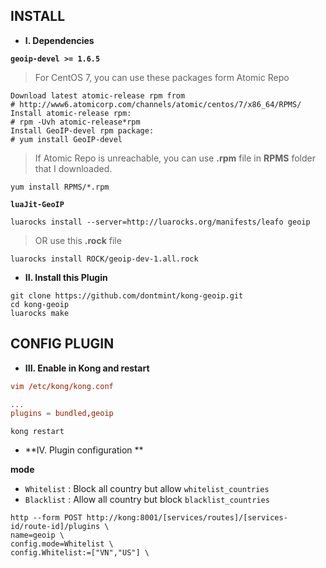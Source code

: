 ## **INSTALL**

* **I. Dependencies**

**`geoip-devel >= 1.6.5`**
> For CentOS 7, you can use these packages form Atomic Repo
```
Download latest atomic-release rpm from
# http://www6.atomicorp.com/channels/atomic/centos/7/x86_64/RPMS/
Install atomic-release rpm:
# rpm -Uvh atomic-release*rpm
Install GeoIP-devel rpm package:
# yum install GeoIP-devel
```
> If Atomic Repo is unreachable, you can use **.rpm** file in **RPMS** folder that I downloaded.
```
yum install RPMS/*.rpm
```

**`luaJit-GeoIP`**
```
luarocks install --server=http://luarocks.org/manifests/leafo geoip
```
> OR use this **.rock** file
```
luarocks install ROCK/geoip-dev-1.all.rock
```

* **II. Install this Plugin**
```
git clone https://github.com/dontmint/kong-geoip.git
cd kong-geoip
luarocks make
```

## **CONFIG PLUGIN**

* **III. Enable in Kong and restart**

```conf
vim /etc/kong/kong.conf

...
plugins = bundled,geoip
```

```
kong restart
```

* **IV. Plugin configuration **

**mode**
+ `Whitelist` : Block all country but allow `whitelist_countries`
+ `Blacklist` : Allow all country but block `blacklist_countries`

```
http --form POST http://kong:8001/[services/routes]/[services-id/route-id]/plugins \
name=geoip \
config.mode=Whitelist \
config.Whitelist:=["VN","US"] \
```


